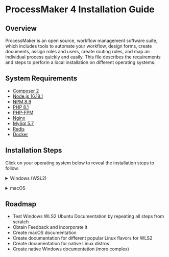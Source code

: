 # ProcessMaker 4 Installation Guide
## Overview
ProcessMaker is an open source, workflow management software suite, which includes tools to automate your workflow, design forms, create documents, assign roles and users, create routing rules, and map an individual process quickly and easily. This file describes the requirements and steps to perform a local installation on different operating systems.

## System Requirements
* [Composer 2](https://getcomposer.org/)
* [Node.js 16.18.1](https://nodejs.org/en/)
* [NPM 8.9](https://www.npmjs.com/package/npm)
* [PHP 8.1](https://php.net)
* [PHP-FPM](https://www.php.net/manual/en/install.fpm.php)
* [Nginx](https://nginx.org/)
* [MySql 5.7](https://dev.mysql.com/downloads/mysql/5.7.html)
* [Redis](https://redis.io/)
* [Docker](https://docs.docker.com/get-docker/)

## Installation Steps
Click on your operating system below to reveal the installation steps to follow. 
<details><summary>Windows (WSL2)</summary>
<p>

1. Follow [this](https://learn.microsoft.com/en-us/windows/wsl/install) guide for installing a Linux distribution on your Windows machine. This will allow you to operate Windows and Linux at the same time. Given its system requirements, **installation of ProcessMaker 4 will be done in the Linux subsystem**. 
1. The Ubuntu Linux distribution will be installed by default. [Other](https://learn.microsoft.com/en-us/windows/wsl/basic-commands#install-a-specific-linux-distribution) Linux distributions can also be installed. 
1. Restart your machine after WSL installation process is completed. 
1. Follow the steps for your specific Linux distribution in one of the sections below. 

    
    <details><summary>WLS2 Ubuntu</summary>
    <p>
    
#### Required Software and Services
1. Download [this](https://github.com/esarrit/pm-installation-doc/blob/main/install-requirements.sh) script. 
1. Using a File Explorer window, search for this path `\\wsl$\Ubuntu\home\<your-username>` and move the script there. Note that `<your-username>` is the username you specified during the WSL2 Linux installation and this **might** differ from your Windows User depending on your choice. If File Explorer can't find the path, search only for `\\wsl$\` and navigate manually to `home\<your-username>`.    
1. Open the [Windows Terminal](https://learn.microsoft.com/en-us/windows/terminal/) in your machine and open a window for Ubuntu. 
    - Note that you can also run a Linux distribution from PowerShell or CMD with the `wsl` command. Just make sure you are performing the installation steps on `/mnt/c/Users/<your-username>` (Linux) and **NOT** on `C:\Users\<your-username>` (Windows). 
1. Confirm that the script you moved to your user home directory is there by executing the `ls` command. Then, run `sudo bash install-requirements.sh`. This will install most of the required software and services needed for ProcessMaker 4. 
1. Close the current Ubuntu terminal window and open a new one. 
1. Run the following commands to check if php, composer, and nvm were installed correctly. You should expect the php version to be 8.1.
    ```
    php --version
    composer
    composer --version
    command -v nvm 
    ```
1. Run `nvm install 16.18.1` to install the expected node version and `npm install -g npm@8.9.0` to install the expected npm version. 

#### MySQL
1. Run the set of commands below to uninstall MySQL and MySQL server on WSL2 Ubuntu
    ```
    sudo apt purge mysql-server
    sudo apt purge mysql
    sudo apt purge mysql-client
    sudo apt purge mysql-common mysql-server-core-*
    sudo apt purge mysql-client-core-*
    ```
1. Confirm there is no MySQL by executing `which mysql` and `mysql --version`. 
1. Install wget by running `sudo apt install wget -y` and then execute the commands below
1. Run `wget https://dev.mysql.com/get/mysql-apt-config_0.8.12-1_all.deb` and `sudo dpkg -i mysql-apt-config_0.8.12-1_all.deb`. Choose Ubuntu Bionic and click OK, select MySQL 5.7 server and click OK.
1. Run `sudo apt-get update`. 
    - If you encounter an error similar to "signatures couldn't be verified because the public key is not available: NO_PUBKEY 467B942D3A79BD29", execute the following commands:
    ```
    sudo apt-key adv --keyserver keyserver.ubuntu.com --recv-keys 467B942D3A79BD29
    sudo apt update
    sudo apt-cache policy mysql-server
    sudo apt install -f mysql-community-client=5.7*
    sudo apt install -f mysql-client=5.7* mysql-community-server=5.7* mysql-server=5.7*
    ```
1. Run `sudo service mysql start` and sudo `mysql_secure_installation`. Press the Y key to start the installation and set the root password when prompted.
1. Check the MySQL version using `mysql --version`. It should be version 5.7.
1. Login to MySQL running `mysql -u root -p` and entering the root password previously set. 
1. Create the ProcessMaker database with the `create database processmaker;` command. Then, confirm the database is available running `show databases;`. You should see processmaker in the list of databases. Use `exit;` command to terminate MySQL. 
    
#### Docker
1. Download and install [Docker Desktop for Windows](https://docs.docker.com/desktop/install/windows-install/). 
1. Open the Docker Desktop application and go to Settings > Resources > WSL INTEGRATION. 
1. Turn on Ubuntu. Click on Apply & Restart. 
1. Reopen the Docker Desktop app, navigate to WSL INTEGRATION, and ensure your screen looks like the image below.
    
    ![Screenshot (17)](https://user-images.githubusercontent.com/47648788/203155035-9e5fcc4d-62c5-4c59-9985-eb51f65acdd6.png)
1. Restart your computer. 
    
#### Install ProcessMaker
1. Open a Ubuntu terminal window.
1. In the home directory, clone the repository by running `git clone https://github.com/ProcessMaker/processmaker.git ~/src/processmaker`. 
1. Download the [start-services](https://github.com/esarrit/pm-installation-doc/blob/main/start-services.sh),[status-services](https://github.com/esarrit/pm-installation-doc/blob/main/status-services.sh), and [stop-services](https://github.com/esarrit/pm-installation-doc/blob/main/status-services.sh) scripts. Move them to `\\wsl$\Ubuntu\home\<your-username>` like you did at the beginning of this guide with the installation script. 
1. Start the services by running `sudo bash start-services.sh`. Check the status of the services by running `sudo bash status-services.sh`. In case you would like to stop services at any point to restart them or shut down, run `sudo bash stop-services.sh`. 
1. Once services are running, move into the processmaker directory `cd ~/src/processmaker`. 
1. Within the processmaker directory, run the following set of commands: `composer install --ignore-platform-reqs` and `php artisan processmaker:install`. 
    - If you experience an error of `DOMDOCUMENT` not being found, run `sudo apt-get install php8.1-xml`. Then, delete the .env file by executing `sudo rm .env`. Lastly, re-run `php artisan processmaker:install`. 
1. After this, the ProcessMaker installation process will start. Please be patient, as this may take some time (~ 5-15 minutes). Throughout the install, you will be asked to enter a few configuration parameters. Some guiding principles for entering these parameters:
    - Use suggested values wherever possible. 
    - For MySQL, use `root` as username and the password you configured previously during the MySQL set-up. 
    - The instance URL is not that important. You can input any URL that you would like. To run ProcessMaker locally we will be using another URL later.

#### Configurations

##### Configure the .env File
1. After the installation process is finished, add the configurations below to your .env file. This file exists within the processmaker directory. You can easily edit directly on the command line by running `sudo vim .env`. If you are unfamiliar with vim or need a refresher, see [this](https://www.redhat.com/sysadmin/beginners-guide-vim) resource. 
    ```
    # Run laravel echo server with HTTP instead of HTTPS
    LARAVEL_ECHO_SERVER_PROTO=http
    LARAVEL_ECHO_SERVER_SSL_KEY=""
    LARAVEL_ECHO_SERVER_SSL_CERT=""

    # Don't require a valid cert for SDK calls in script tasks
    API_SSL_VERIFY=0

    # Run `which node` to get the path to nodejs
    NODE_BIN_PATH=/path/to/node/v14.4.0/bin/node

    # Run `which docker` to get the path to the docker executable
    PROCESSMAKER_SCRIPTS_DOCKER=/usr/local/bin/docker

    # Allow cookies to be served over HTTP
    SESSION_SECURE_COOKIE=false

    # Allow connections from script tasks to connect back to your host
    DOCKER_HOST_URL=http://host.docker.internal

    # Allow connections from script tasks to connect back to your host
    CACHE_DRIVER=redis
    ```
1. Crosscheck the “.env“ file and ensure no key is repeated within the file. 
1. Run `which docker` in the Ubuntu terminal window to get the value to set as `PROCESSMAKER_SCRIPTS_DOCKER` in the .env file.
1. Run `which node` in the Ubuntu terminal window to get the value to set as `NODE_BIN_PATH` in the .env file. 
1. Save the .env file. 
1. Clear the cache by running `php artisan optimize:clear`. **This command needs to be performed every time changes are made to the .env file.**

##### Configure PHP FPM
1. Open a new Ubuntu terminal window. 
1. Change into pool.d directory: `cd  /etc/php/8.1/fpm/pool.d`. Inside this directory, there will be a www.conf file. Use `sudo vim www.conf` to open it. 
1. Look for the "listen" value and modify it by appending `9000;` to the start of the line, as shown below. 
![Screenshot (21)_LI](https://user-images.githubusercontent.com/47648788/204310557-86b1c8cb-129b-4cf5-b5db-ee2a907c4fd7.jpg)
1. Save your changes to the www.conf file. 

##### Configure NGINX
1. Run the `pwd` command on your processmaker directory. Store that path in a notepad. 
1. Navigate to NGINX sites-enabled by running `cd /etc/nginx/sites-enabled`. Open the default file by running `sudo vim default`. 
1. Replace what's inside the file with the configuration below. 
    ```
    server {
        listen 80;
        server_name pmdev host.docker.internal;
        root processmaker_project_path/public;
    
        index index.php index.html index.htm;

        location / {
            try_files $uri $uri/ /index.php$is_args$args;
        }

        error_page   500 502 503 504  /50x.html;
        location = /50x.html {
            root   html;
        }

        location ~ \.php$ {
            try_files $uri $uri/ /index.php =404;
            fastcgi_pass   127.0.0.1:9000;
            fastcgi_index  index.php;
            fastcgi_param  SCRIPT_FILENAME  /$realpath_root$fastcgi_script_name;
            include        fastcgi_params;
            fastcgi_read_timeout 300;
        }
    }
    ```
1. Within the configuration above, replace `processmaker_project_path` with the processmaker directory path stored on your notepad.
1. Save your changes to the default file. 

##### Configure Windows
1. Open a Ubuntu terminal window and run `ifconfig`. Store the IP address on a notepad. The IP address is highlighted in the image below.
![Screenshot (22)_LI](https://user-images.githubusercontent.com/47648788/204313414-fa395d2d-3cc0-485c-8934-63b3ec944ec7.jpg)
1. On your Windows system, open File Explorer and go to C:\Windows\System32\drivers\etc. 
1. Open the hosts file as an Administrator. 
1. Add the line `ifconfig_value pmdev` to the end of the file. Replace "ifconfig_value" with the IP address value you previously retrieved. 
1. Save your changes. 

#### Compile, Configure, and Test the ProcessMaker Project
1. Open a Ubuntu terminal window and navigate to the processmaker directory. 
1. Run `npm install --allow-root` and then `npm run dev`. 
1. Perform `cd ..` to navigate to the src parent directory, and perform the following command: `chown -R www-data:www-data processmaker`. 
1. On your Windows system, open a browser window and enter `http://pmdev`. You should now see ProcessMaker load and arrive at the login screen. 

#### Troubleshooting
If you run into issues after entering the dev URL into your browser, below are some things to note.

- Double check all services are running by executing `sudo bash status-services.sh`. 
- It is very important for NGINX to have the appropriate permissions as www-data to write to the processmaker directory in order for the web app to work. www-data is the user that web servers on Ubuntu, such as NGINX, use by default for normal operation. 
- Previously, we used the `chown` command to change the owner of the processmaker directory to be www-data. However, if you still run into issues due to permissions, there are some things you can try to troubleshoot. Use `ls -l` to check current permissions and the [chmod](https://linux.die.net/man/1/chmod) command to adjust permissions as needed. Again, www-data needs to have write permissions for the processmaker directory and specific files within it.
- For further troubleshooting, access the NGINX error logs in `/var/log/nginx`. 
    
    </p>
    </details>
    
</p>
</details>

<details><summary>macOS</summary>
<p>

**Note** for Mac users: https://www.addictivetips.com/mac-os/run-shell-sh-script-on-macos/

</p>
</details>

## Roadmap
- Test Windows WLS2 Ubuntu Documentation by repeating all steps from scratch
- Obtain Feedback and incorporate it
- Create macOS documentation
- Create documentation for different popular Linux flavors for WLS2
- Create documentation for native Linux distros
- Create native Windows documentation (more complex)

